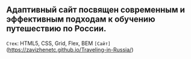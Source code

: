 Адаптивный сайт посвящен современным и эффективным подходам к обучению путешествию по России.
---

`Стек`: HTML5, CSS, Grid, Flex, BEM 
`[Сайт]`(https://zavizhenetc.github.io/Traveling-in-Russia/)
